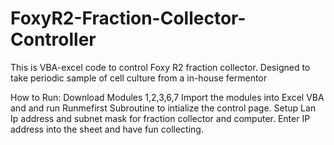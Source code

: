 # FoxyR2-Fraction-Collector-Controller
This is VBA-excel code to control Foxy R2 fraction collector. Designed to take periodic sample of cell culture from a in-house fermentor

How to Run:
Download Modules 1,2,3,6,7
Import the modules into Excel VBA and and run Runmefirst Subroutine to intialize the control page.
Setup Lan Ip address and subnet mask for fraction collector and computer. 
Enter IP address into the sheet and have fun collecting. 
